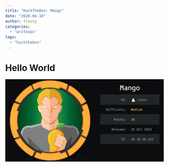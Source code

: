```yaml
---
title: "HackTheBox: Mango"
date: "2020-04-18"
author: frosty
categories:
  - "writeups"
tags:
  - "hackthebox"
---
```


# Hello World

![Image](assets/img/writeups/hackthebox/mango/image-81.png)
